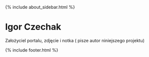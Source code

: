 {% include about_sidebar.html %}

  <div class="w3-row w3-padding-64">
    <div class="w3-twothird w3-container">
      <h1 class="w3-text-teal">Igor Czechak </h1>
      <p>Założyciel portalu, zdjęcie i notka ( pisze autor niniejszego projektu)</p>
    </div>
  </div>

 {% include footer.html %}
<!-- END MAIN -->
</div>
